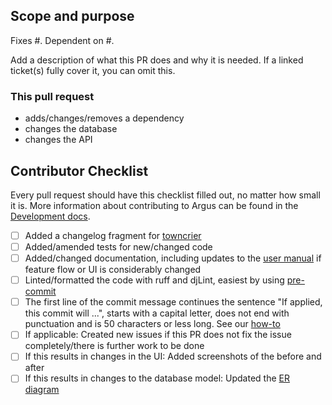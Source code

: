 ## Scope and purpose

Fixes #<!-- ISSUE-ID -->. Dependent on #<!-- PULL-REQUEST-ID -->. <!-- Reference: https://docs.github.com/en/issues/tracking-your-work-with-issues/linking-a-pull-request-to-an-issue -->

Add a description of what this PR does and why it is needed. If a linked ticket(s) fully
cover it, you can omit this.

<!-- remove things that do not apply -->
### This pull request
* adds/changes/removes a dependency
* changes the database
* changes the API <!-- Ensure that v2 is backwards compatible, v3 can be changing things -->


## Contributor Checklist

Every pull request should have this checklist filled out, no matter how small it is.
More information about contributing to Argus can be found in the
[Development docs](https://argus-server.readthedocs.io/en/latest/development.html).

<!-- Add an "X" inside the brackets to confirm -->
<!-- Remove checks that do not apply -->
<!-- Of the checks that do apply: If not checking one or more of the boxes, please explain why below each. -->

* [ ] Added a changelog fragment for [towncrier](https://argus-server.readthedocs.io/en/latest/development/howtos/changelog-entry.html)
* [ ] Added/amended tests for new/changed code
* [ ] Added/changed documentation, including updates to the [user manual](https://argus-server.readthedocs.io/en/latest/user-manual.html) if feature flow or UI is considerably changed
* [ ] Linted/formatted the code with ruff and djLint, easiest by using [pre-commit](https://github.com/Uninett/Argus?tab=readme-ov-file#code-style)
* [ ] The first line of the commit message continues the sentence "If applied, this commit will ...", starts with a capital letter, does not end with punctuation and is 50 characters or less long. See our [how-to](https://argus-server.readthedocs.io/en/latest/development/howtos/commit-messages.html)
* [ ] If applicable: Created new issues if this PR does not fix the issue completely/there is further work to be done
* [ ] If this results in changes in the UI: Added screenshots of the before and after
* [ ] If this results in changes to the database model: Updated the [ER diagram](https://argus-server.readthedocs.io/en/latest/development/howtos/regenerate-the-ER-diagram.html)

<!-- Make this a draft PR if the content is subject to change, cannot be merged or if it is for initial feedback -->
